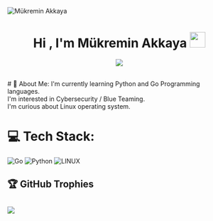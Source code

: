 ![Mükremin Akkaya](https://raw.githubusercontent.com/Turquesa53/Turquesa53/master/assets/asset3.png)

<h1 align="center"><b>Hi , I'm Mükremin Akkaya </b><img src="https://media.giphy.com/media/hvRJCLFzcasrR4ia7z/giphy.gif" width="35"></h1>

<p align="center">
  <a href="https://github.com/DenverCoder1/readme-typing-svg"><img src="https://readme-typing-svg.herokuapp.com?font=Time+New+Roman&color=cyan&size=25&center=true&vCenter=true&width=600&height=100&lines=Hello+World...;++;Jr.SOC+Analyst,;Digital+Forensics+Student,;CTF+Newbie,;Active+Learner/Researcher;"></a>
</p>
<br>
# 💫 About Me:
I'm currently learning Python and Go Programming languages.<br>I'm interested in Cybersecurity / Blue Teaming.<br>I'm curious about Linux operating system.


# 💻 Tech Stack:
![Go](https://img.shields.io/badge/go-%2300ADD8.svg?style=for-the-badge&logo=go&logoColor=white) ![Python](https://img.shields.io/badge/python-3670A0?style=for-the-badge&logo=python&logoColor=ffdd54) ![LINUX](https://img.shields.io/badge/Linux-FCC624?style=for-the-badge&logo=linux&logoColor=black)

## 🏆 GitHub Trophies
![](https://github-profile-trophy.vercel.app/?username=Turquesa53&theme=radical&no-frame=true&no-bg=false&margin-w=4)
---
